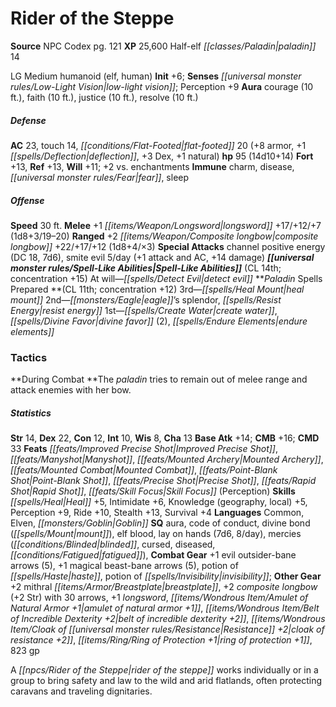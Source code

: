 ﻿---
cssclass: [monsters]
title1: Rider of the Steppe
title2: Rider of the Steppe
CR: 13
sources:
- name: NPC Codex
  page: 121
  link: http://paizo.com/products/btpy8v3a?Pathfinder-Roleplaying-Game-NPC-Codex
XP: 25600
race: Half-elf
classes:
- paladin 14
alignment: LG
size: Medium
type: humanoid
subtypes:
- elf
- human
initiative:
  bonus: 6
senses:
  low-light vision: true
auras:
- name: courage
  radius: 10
- name: faith
  radius: 10
- name: justice
  radius: 10
- name: resolve
  radius: 10
AC:
  AC: 23
  touch: 14
  flat_footed: 20
  components:
    armor: 8
    deflection: 1
    dex: 3
    natural: 1
HP:
  HP: 95
  long: 14d10+14
saves:
  fort: 13
  ref: 13
  will: 11
  other: +2 vs. enchantments
immunities:
- charm
- disease
- fear
- sleep
speeds:
  base: 30
attacks:
  melee:
  - - text: +1 longsword +17/+12/+7 (1d8+3/19-20)
      entries:
      - - damage: 1d8+3
          crit_range: 19-20
      attack: +1 longsword
      bonus:
      - 17
      - 12
      - 7
  ranged:
  - - text: +2 composite longbow +22/+17/+12 (1d8+4/×3)
      entries:
      - - damage: 1d8+4
          crit_multiplier: 3
      attack: +2 composite longbow
      bonus:
      - 22
      - 17
      - 12
  special:
  - channel positive energy (DC 18, 7d6)
  - smite evil 5/day (+1 attack and AC, +14 damage)
spell_like_abilities:
  entries:
  - name: detect evil
    source: default
    freq: At will
  sources:
  - name: default
    CL: 14
    concentration: 15
spells:
  entries:
  - name: heal mount
    source: Paladin
    level: 3
  - name: eagle's splendor
    source: Paladin
    level: 2
  - name: resist energy
    source: Paladin
    level: 2
  - name: create water
    source: Paladin
    level: 1
  - name: divine favor
    source: Paladin
    level: 1
    count: 2
  - name: endure elements
    source: Paladin
    level: 1
  sources:
  - name: Paladin
    type: prepared
    CL: 11
    concentration: 12
tactics:
  During Combat: The paladin tries to remain out of melee range and attack enemies
    with her bow.
ability_scores:
  STR: 14
  DEX: 22
  CON: 12
  INT: 10
  WIS: 8
  CHA: 13
BAB: 14
CMB: 16
CMD: 33
feats:
- name: Improved Precise Shot
- name: Manyshot
- name: Mounted Archery
- name: Mounted Combat
- name: Point-Blank Shot
- name: Precise Shot
- name: Rapid Shot
- name: Skill Focus (Perception)
skills:
  Heal: 5
  Intimidate: 6
  Knowledge (geography): 5
  Knowledge (local): 5
  Perception: 9
  Ride: 10
  Stealth: 13
  Survival: 4
languages:
- Common
- Elven
- Goblin
special_qualities:
- aura
- code of conduct
- divine bond (mount)
- elf blood
- lay on hands (7d6, 8/day)
- mercies (blinded, cursed, diseased, fatigued),
gear:
  combat:
  - +1 evil outsider-bane arrows (5)
  - +1 magical beast-bane arrows (5)
  - potion of haste
  - potion of invisibility
  other:
  - +2 mithral breastplate
  - +2 composite longbow (+2 Str) with 30 arrows
  - +1 longsword
  - amulet of natural armor +1
  - belt of incredible dexterity +2
  - cloak of resistance +2
  - ring of protection +1
  - 823 gp
desc_long: A rider of the steppe works individually or in a group to bring safety
  and law to the wild and arid flatlands, often protecting caravans and traveling
  dignitaries.

---

# Rider of the Steppe

**Source** NPC Codex pg. 121
**XP** 25,600
Half-elf _[[classes/Paladin|paladin]]_ 14

LG Medium humanoid (elf, human)
**Init** +6; **Senses** _[[universal monster rules/Low-Light Vision|low-light vision]]_; Perception +9
**Aura** courage (10 ft.), faith (10 ft.), justice (10 ft.), resolve (10 ft.)

##### Defense

**AC** 23, touch 14, _[[conditions/Flat-Footed|flat-footed]]_ 20 (+8 armor, +1 _[[spells/Deflection|deflection]]_, +3 Dex, +1 natural)
**hp** 95 (14d10+14)
**Fort** +13, **Ref** +13, **Will** +11; +2 vs. enchantments
**Immune** charm, disease, _[[universal monster rules/Fear|fear]]_, sleep

##### Offense
**Speed** 30 ft.
**Melee** +1 _[[items/Weapon/Longsword|longsword]]_ +17/+12/+7 (1d8+3/19–20)
**Ranged** +2 _[[items/Weapon/Composite longbow|composite longbow]]_ +22/+17/+12 (1d8+4/×3)
**Special Attacks** channel positive energy (DC 18, 7d6), smite evil 5/day (+1 attack and AC, +14 damage)
**_[[universal monster rules/Spell-Like Abilities|Spell-Like Abilities]]_** (CL 14th; concentration +15)
At will—_[[spells/Detect Evil|detect evil]]_
**_Paladin_ Spells Prepared **(CL 11th; concentration +12)
3rd—_[[spells/Heal Mount|heal mount]]_
2nd—_[[monsters/Eagle|eagle]]_’s splendor, _[[spells/Resist Energy|resist energy]]_
1st—_[[spells/Create Water|create water]]_, _[[spells/Divine Favor|divine favor]]_ (2), _[[spells/Endure Elements|endure elements]]_

### Tactics

**During Combat **The _paladin_ tries to remain out of melee range and attack enemies with her bow.

##### Statistics
**Str** 14, **Dex** 22, **Con** 12, **Int** 10, **Wis** 8, **Cha** 13
**Base Atk** +14; **CMB** +16; **CMD** 33
**Feats** _[[feats/Improved Precise Shot|Improved Precise Shot]]_, _[[feats/Manyshot|Manyshot]]_, _[[feats/Mounted Archery|Mounted Archery]]_, _[[feats/Mounted Combat|Mounted Combat]]_, _[[feats/Point-Blank Shot|Point-Blank Shot]]_, _[[feats/Precise Shot|Precise Shot]]_, _[[feats/Rapid Shot|Rapid Shot]]_, _[[feats/Skill Focus|Skill Focus]]_ (Perception)
**Skills** _[[spells/Heal|Heal]]_ +5, Intimidate +6, Knowledge (geography, local) +5, Perception +9, Ride +10, Stealth +13, Survival +4
**Languages** Common, Elven, _[[monsters/Goblin|Goblin]]_
**SQ** aura, code of conduct, divine bond (_[[spells/Mount|mount]]_), elf blood, lay on hands (7d6, 8/day), mercies (_[[conditions/Blinded|blinded]]_, cursed, diseased, _[[conditions/Fatigued|fatigued]]_),
**Combat Gear** +1 evil outsider-bane arrows (5), +1 magical beast-bane arrows (5), potion of _[[spells/Haste|haste]]_, potion of _[[spells/Invisibility|invisibility]]_; **Other Gear** +2 mithral _[[items/Armor/Breastplate|breastplate]]_, +2 _composite longbow_ (+2 Str) with 30 arrows, +1 _longsword_, _[[items/Wondrous Item/Amulet of Natural Armor +1|amulet of natural armor +1]]_, _[[items/Wondrous Item/Belt of Incredible Dexterity +2|belt of incredible dexterity +2]]_, _[[items/Wondrous Item/Cloak of _[[universal monster rules/Resistance|Resistance]]_ +2|cloak of _resistance_ +2]]_, _[[items/Ring/Ring of Protection +1|ring of protection +1]]_, 823 gp

A _[[npcs/Rider of the Steppe|rider of the steppe]]_ works individually or in a group to bring safety and law to the wild and arid flatlands, often protecting caravans and traveling dignitaries.